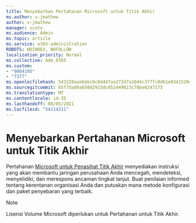 ```yaml
---
title: Menyebarkan Pertahanan Microsoft untuk Titik Akhir
ms.author: v-jmathew
author: v-jmathew
manager: scotv
ms.audience: Admin
ms.topic: article
ms.service: o365-administration
ROBOTS: NOINDEX, NOFOLLOW
localization_priority: Normal
ms.collection: Adm_O365
ms.custom:
- "9004195"
- "7377"
ms.openlocfilehash: 543220aae6dec6c8d447aa273d7a10d4c377fc8d61e03415204f5fd2eabe6242
ms.sourcegitcommit: b5f7da89a650d2915dc652449623c78be6247175
ms.translationtype: MT
ms.contentlocale: id-ID
ms.lasthandoff: 08/05/2021
ms.locfileid: "54114211"
---
```

# <a name="deploy-microsoft-defender-for-endpoint"></a>Menyebarkan Pertahanan Microsoft untuk Titik Akhir

Pertahanan [Microsoft untuk Penasihat Titik Akhir](https://go.microsoft.com/fwlink/?linkid=2146241) menyediakan instruksi yang akan membantu jaringan perusahaan Anda mencegah, mendeteksi, menyelidiki, dan merespons ancaman tingkat lanjut. Buat penilaian informed tentang kerentanan organisasi Anda dan putuskan mana metode konfigurasi dan paket penyebaran yang terbaik.

> [!NOTE]
> Lisensi Volume Microsoft diperlukan untuk Pertahanan untuk Titik Akhir.

